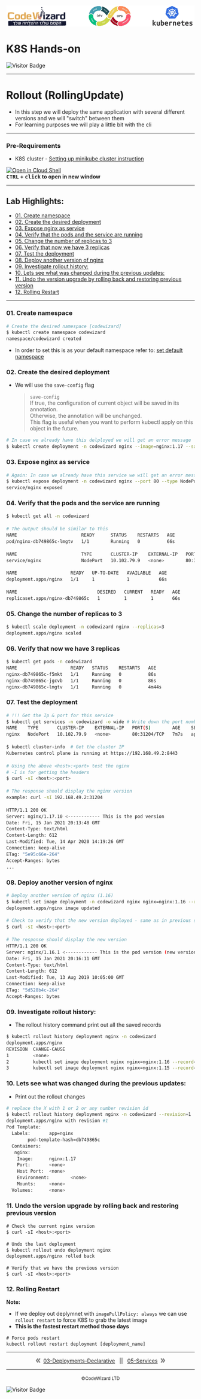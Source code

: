 ![](../../resources/k8s-logos.png)

# K8S Hands-on
![Visitor Badge](https://visitor-badge.laobi.icu/badge?page_id=nirgeier)

---

# Rollout (RollingUpdate)

- In this step we will deploy the same application with several different versions and we will "switch" between them
- For learning purposes we will play a little bit with the cli

---
### Pre-Requirements
- K8S cluster - <a href="../00-VerifyCluster">Setting up minikube cluster instruction</a>

[![Open in Cloud Shell](https://gstatic.com/cloudssh/images/open-btn.svg)](https://console.cloud.google.com/cloudshell/editor?cloudshell_git_repo=https://github.com/nirgeier/KubernetesLabs)  
**<kbd>CTRL</kbd> + <kbd>click</kbd> to open in new window**

<!-- inPage TOC start -->

---
## Lab Highlights:
- [01. Create namespace](#01-Create-namespace)
- [02. Create the desired deployment](#02-Create-the-desired-deployment)
- [03. Expose nginx as service](#03-Expose-nginx-as-service)
- [04. Verify that the pods and the service are running](#04-Verify-that-the-pods-and-the-service-are-running)
- [05. Change the number of replicas to 3](#05-Change-the-number-of-replicas-to-3)
- [06. Verify that now we have 3 replicas](#06-Verify-that-now-we-have-3-replicas)
- [07. Test the deployment](#07-Test-the-deployment)
- [08. Deploy another version of nginx](#08-Deploy-another-version-of-nginx)
- [09. Investigate rollout history:](#09-Investigate-rollout-history)
- [10. Lets see what was changed during the previous updates:](#10-Lets-see-what-was-changed-during-the-previous-updates)
- [11. Undo the version upgrade by rolling back and restoring previous version](#11-Undo-the-version-upgrade-by-rolling-back-and-restoring-previous-version)
- [12. Rolling Restart](#12-Rolling-Restart)

---

<!-- inPage TOC end -->

### 01. Create namespace

```sh
# Create the desired namespace [codewizard]
$ kubectl create namespace codewizard
namespace/codewizard created
```

- In order to set this is as your default namespace refer to: <a href="../01-Namespace#2-setting-the-default-namespace-for-kubectl">set default namespace</a>

### 02. Create the desired deployment

- We will use the `save-config` flag
  > `save-config`  
  > If true, the configuration of current object will be saved in its annotation.  
  > Otherwise, the annotation will be unchanged.  
  > This flag is useful when you want to perform kubectl apply on this object in the future.

```sh
# In case we already have this delployed we will get an error message
$ kubectl create deployment -n codewizard nginx --image=nginx:1.17 --save-config
```

### 03. Expose nginx as service

```sh
# Again: In case we already have this service we will get an error message as well
$ kubectl expose deployment -n codewizard nginx --port 80 --type NodePort
service/nginx exposed
```

### 04. Verify that the pods and the service are running

```sh
$ kubectl get all -n codewizard

# The output should be similar to this
NAME                        READY      STATUS    RESTARTS   AGE
pod/nginx-db749865c-lmgtv   1/1        Running   0          66s

NAME                        TYPE       CLUSTER-IP    EXTERNAL-IP   PORT(S)        AGE
service/nginx               NodePort   10.102.79.9   <none>        80:31204/TCP   30s

NAME                    READY   UP-TO-DATE   AVAILABLE   AGE
deployment.apps/nginx   1/1     1            1           66s

NAME                              DESIRED   CURRENT   READY   AGE
replicaset.apps/nginx-db749865c   1         1         1       66s
```

### 05. Change the number of replicas to 3

```sh
$ kubectl scale deployment -n codewizard nginx --replicas=3
deployment.apps/nginx scaled
```

### 06. Verify that now we have 3 replicas

```sh
$ kubectl get pods -n codewizard
NAME                    READY   STATUS    RESTARTS   AGE
nginx-db749865c-f5mkt   1/1     Running   0          86s
nginx-db749865c-jgcvb   1/1     Running   0          86s
nginx-db749865c-lmgtv   1/1     Running   0          4m44s
```

### 07. Test the deployment

```sh
# !!! Get the Ip & port for this service
$ kubectl get services -n codewizard -o wide # Write down the port number
NAME    TYPE       CLUSTER-IP    EXTERNAL-IP   PORT(S)        AGE    SELECTOR
nginx   NodePort   10.102.79.9   <none>        80:31204/TCP   7m7s   app=nginx

$ kubectl cluster-info  # Get the cluster IP
Kubernetes control plane is running at https://192.168.49.2:8443

# Using the above <host>:<port> test the nginx
# -I is for getting the headers
$ curl -sI <host>:<port>

# The response should display the nginx version
example: curl -sI 192.168.49.2:31204

HTTP/1.1 200 OK
Server: nginx/1.17.10 <------------ This is the pod version
Date: Fri, 15 Jan 2021 20:13:48 GMT
Content-Type: text/html
Content-Length: 612
Last-Modified: Tue, 14 Apr 2020 14:19:26 GMT
Connection: keep-alive
ETag: "5e95c66e-264"
Accept-Ranges: bytes
...
```

### 08. Deploy another version of nginx

```sh
# Deploy another version of nginx (1.16)
$ kubectl set image deployment -n codewizard nginx nginx=nginx:1.16 --record
deployment.apps/nginx image updated

# Check to verify that the new version deployed - same as in previous step
$ curl -sI <host>:<port>

# The response should display the new version
HTTP/1.1 200 OK
Server: nginx/1.16.1 <------------ This is the pod version (new version)
Date: Fri, 15 Jan 2021 20:16:11 GMT
Content-Type: text/html
Content-Length: 612
Last-Modified: Tue, 13 Aug 2019 10:05:00 GMT
Connection: keep-alive
ETag: "5d528b4c-264"
Accept-Ranges: bytes
```

### 09. Investigate rollout history:

- The rollout history command print out all the saved records

```sh
$ kubectl rollout history deployment nginx -n codewizard
deployment.apps/nginx
REVISION  CHANGE-CAUSE
1         <none>
2         kubectl set image deployment nginx nginx=nginx:1.16 --record=true
3         kubectl set image deployment nginx nginx=nginx:1.15 --record=true
```

### 10. Lets see what was changed during the previous updates:

- Print out the rollout changes

```sh
# replace the X with 1 or 2 or any number revision id
$ kubectl rollout history deployment nginx -n codewizard --revision=1
deployment.apps/nginx with revision #1
Pod Template:
  Labels:       app=nginx
        pod-template-hash=db749865c
  Containers:
   nginx:
    Image:      nginx:1.17
    Port:       <none>
    Host Port:  <none>
    Environment:        <none>
    Mounts:     <none>
  Volumes:      <none>
```

### 11. Undo the version upgrade by rolling back and restoring previous version

```
# Check the current nginx version
$ curl -sI <host>:<port>

# Undo the last deployment
$ kubectl rollout undo deployment nginx
deployment.apps/nginx rolled back

# Verify that we have the previous version
$ curl -sI <host>:<port>
```

### 12. Rolling Restart

**Note:**

- If we deploy out deplymnet with `imagePullPolicy: always` we can use `rollout restart` to force K8S to grab the latest image
- **This is the fastest restart method those days**

```
# Force pods restart
kubectl rollout restart deployment [deployment_name]
```

<!-- navigation start -->

---

<div align="center">    <img src="../../resources/prev.png">&nbsp;
    <a href="../03-Deployments-Declarative">03-Deployments-Declarative</a>
    &nbsp;&nbsp;||&nbsp;&nbsp;
    <a href="../05-Services">05-Services</a>
    &nbsp;<img src="../../resources/next.png">
</div>

---

<div align="center">
    <small>&copy;CodeWizard LTD</small>
</div>

![Visitor Badge](https://visitor-badge.laobi.icu/badge?page_id=nirgeier)

<!-- navigation end -->